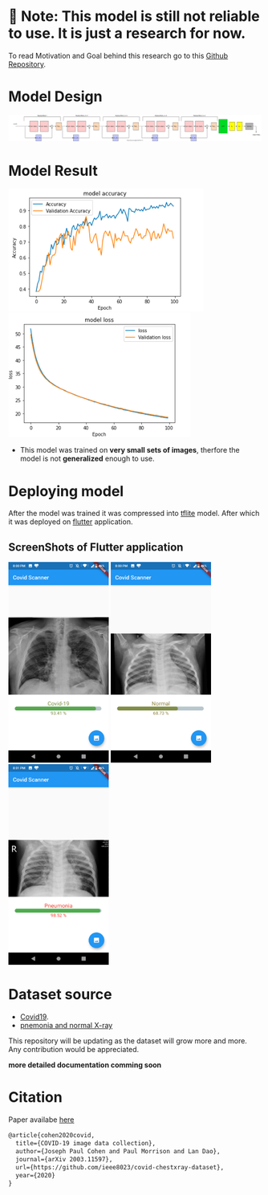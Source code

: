 # 🛑 Note: This model is still not reliable to use. It is just a research for now. 

To read Motivation and Goal behind this research go to this [Github Repository](https://github.com/ieee8023/covid-chestxray-dataset/blob/master/README.md).
# Model Design
![model_161](model/images/Covidcnn_161.svg)


# Model Result
![Model Accuracy](model/images/modelAccuracy_100.png)
![Model Loss](model/images/modelLoss_100.png)

* This model was trained on **very small sets of images**, therfore the model is not **generalized** enough to use. 

# Deploying model
After the model was trained it was compressed into [tflite](https://www.tensorflow.org/lite/) model. After which it was 
deployed on [flutter](https://flutter.dev/) application.
## ScreenShots of Flutter application
<img src="https://github.com/Thehunk1206/Covid-19-chest-X-ray/blob/master/Application/Application%20Screenshot/Screenshot_20200413-200009.png" alt="ss"
width="200" height="400"/>
<img src="https://github.com/Thehunk1206/Covid-19-chest-X-ray/blob/master/Application/Application%20Screenshot/Screenshot_20200413-200028.png" alt="ss"
width="200" height="400"/>
<img src="https://github.com/Thehunk1206/Covid-19-chest-X-ray/blob/master/Application/Application%20Screenshot/Screenshot_20200413-200120.png" alt="ss"
width="200" height="400"/>

# Dataset source 
- [Covid19](https://github.com/ieee8023/covid-chestxray-dataset).
- [pnemonia and normal X-ray](https://data.mendeley.com/datasets/rscbjbr9sj/2)


This repository will be updating as the dataset will grow more and more.
Any contribution would be appreciated.

**more detailed documentation comming soon**


# Citation

Paper availabe [here](https://arxiv.org/abs/2003.11597)


```
@article{cohen2020covid,
  title={COVID-19 image data collection},
  author={Joseph Paul Cohen and Paul Morrison and Lan Dao},
  journal={arXiv 2003.11597},
  url={https://github.com/ieee8023/covid-chestxray-dataset},
  year={2020}
}
```


